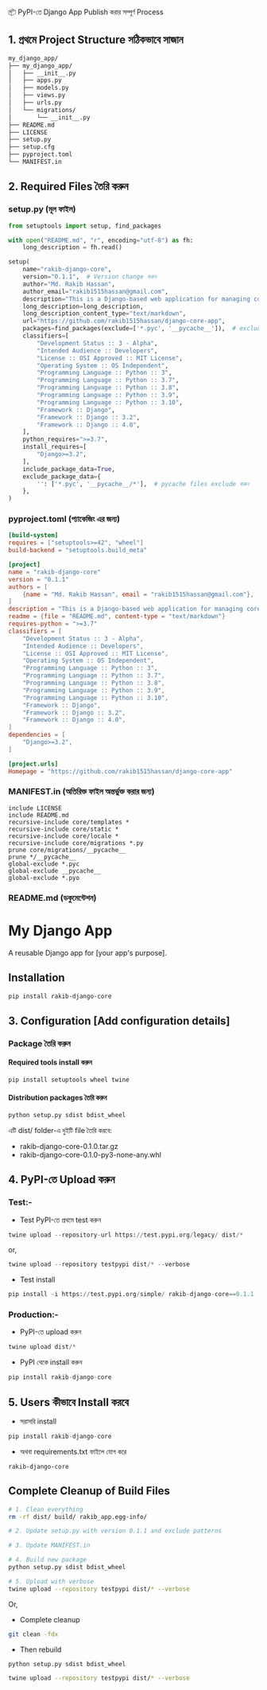 📦 PyPI-তে Django App Publish করার সম্পূর্ণ Process

## 1. প্রথমে Project Structure সঠিকভাবে সাজান
```bash
my_django_app/
├── my_django_app/
│   ├── __init__.py
│   ├── apps.py
│   ├── models.py
│   ├── views.py
│   ├── urls.py
│   └── migrations/
│       └── __init__.py
├── README.md
├── LICENSE
├── setup.py
├── setup.cfg
├── pyproject.toml
└── MANIFEST.in
```

## 2. Required Files তৈরি করুন

### setup.py (মূল ফাইল)
```python
from setuptools import setup, find_packages

with open("README.md", "r", encoding="utf-8") as fh:
    long_description = fh.read()

setup(
    name="rakib-django-core",
    version="0.1.1",  # Version change করুন
    author="Md. Rakib Hassan",
    author_email="rakib1515hassan@gmail.com",
    description="This is a Django-based web application for managing core functionalities.",
    long_description=long_description,
    long_description_content_type="text/markdown",
    url="https://github.com/rakib1515hassan/django-core-app",
    packages=find_packages(exclude=['*.pyc', '__pycache__']),  # exclude add করুন
    classifiers=[
        "Development Status :: 3 - Alpha",
        "Intended Audience :: Developers",
        "License :: OSI Approved :: MIT License",
        "Operating System :: OS Independent",
        "Programming Language :: Python :: 3",
        "Programming Language :: Python :: 3.7",
        "Programming Language :: Python :: 3.8",
        "Programming Language :: Python :: 3.9",
        "Programming Language :: Python :: 3.10",
        "Framework :: Django",
        "Framework :: Django :: 3.2",
        "Framework :: Django :: 4.0",
    ],
    python_requires=">=3.7",
    install_requires=[
        "Django>=3.2",
    ],
    include_package_data=True,
    exclude_package_data={
        '': ['*.pyc', '__pycache__/*'],  # pycache files exclude করুন
    },
)
```


### pyproject.toml (প্যাকেজিং এর জন্য)
```toml
[build-system]
requires = ["setuptools>=42", "wheel"]
build-backend = "setuptools.build_meta"

[project]
name = "rakib-django-core"
version = "0.1.1"
authors = [
    {name = "Md. Rakib Hassan", email = "rakib1515hassan@gmail.com"},
]
description = "This is a Django-based web application for managing core functionalities."
readme = {file = "README.md", content-type = "text/markdown"}
requires-python = ">=3.7"
classifiers = [
    "Development Status :: 3 - Alpha",
    "Intended Audience :: Developers",
    "License :: OSI Approved :: MIT License",
    "Operating System :: OS Independent",
    "Programming Language :: Python :: 3",
    "Programming Language :: Python :: 3.7",
    "Programming Language :: Python :: 3.8",
    "Programming Language :: Python :: 3.9",
    "Programming Language :: Python :: 3.10",
    "Framework :: Django",
    "Framework :: Django :: 3.2",
    "Framework :: Django :: 4.0",
]
dependencies = [
    "Django>=3.2",
]

[project.urls]
Homepage = "https://github.com/rakib1515hassan/django-core-app"
```


### MANIFEST.in (অতিরিক্ত ফাইল অন্তর্ভুক্ত করার জন্য)
```plaintext
include LICENSE
include README.md
recursive-include core/templates *
recursive-include core/static *
recursive-include core/locale *
recursive-include core/migrations *.py
prune core/migrations/__pycache__
prune */__pycache__
global-exclude *.pyc
global-exclude __pycache__
global-exclude *.pyo
```


### README.md (ডকুমেন্টেশন)
# My Django App

A reusable Django app for [your app's purpose].

## Installation

```bash
pip install rakib-django-core
``` 


## 3. Configuration [Add configuration details]

### **Package তৈরি করুন**

#### Required tools install করুন
```python
pip install setuptools wheel twine
```

#### Distribution packages তৈরি করুন
```python
python setup.py sdist bdist_wheel
```

এটি dist/ folder-এ দুইটি file তৈরি করবে:

- rakib-django-core-0.1.0.tar.gz
- rakib-django-core-0.1.0-py3-none-any.whl


## 4. PyPI-তে Upload করুন

### Test:-
- Test PyPI-তে প্রথমে test করুন
```python
twine upload --repository-url https://test.pypi.org/legacy/ dist/*
```
or,
```python
twine upload --repository testpypi dist/* --verbose
``` 

- Test install
```python
pip install -i https://test.pypi.org/simple/ rakib-django-core==0.1.1
```

### Production:-
- PyPI-তে upload করুন
```python
twine upload dist/*
``` 
- PyPI থেকে install করুন
```python
pip install rakib-django-core
```



## 5. Users কীভাবে Install করবে

- সরাসরি install
```python
pip install rakib-django-core
```

- অথবা requirements.txt ফাইলে যোগ করে
``` plaintext
rakib-django-core
```





## Complete Cleanup of Build Files

```bash
# 1. Clean everything
rm -rf dist/ build/ rakib_app.egg-info/

# 2. Update setup.py with version 0.1.1 and exclude patterns

# 3. Update MANIFEST.in

# 4. Build new package
python setup.py sdist bdist_wheel

# 5. Upload with verbose
twine upload --repository testpypi dist/* --verbose
```
Or,
- Complete cleanup
```bash
git clean -fdx
```

- Then rebuild
```python
python setup.py sdist bdist_wheel
``` 
```bash
twine upload --repository testpypi dist/* --verbose
```